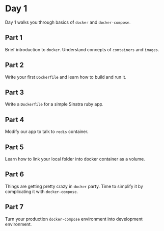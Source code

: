 # Day 1
Day 1 walks you through basics of `docker` and `docker-compose`.

## Part 1
Brief introduction to `docker`. Understand concepts of `containers` and `images`.

## Part 2
Write your first `Dockerfile` and learn how to build and run it.

## Part 3
Write a `Dockerfile` for a simple Sinatra ruby app.

## Part 4
Modify our app to talk to `redis` container.

## Part 5
Learn how to link your local folder into docker container as a volume.

## Part 6
Things are getting pretty crazy in `docker` party. Time to simplify it by complicating it with `docker-compose`.

## Part 7
Turn your production `docker-compose` environment into development environment.
